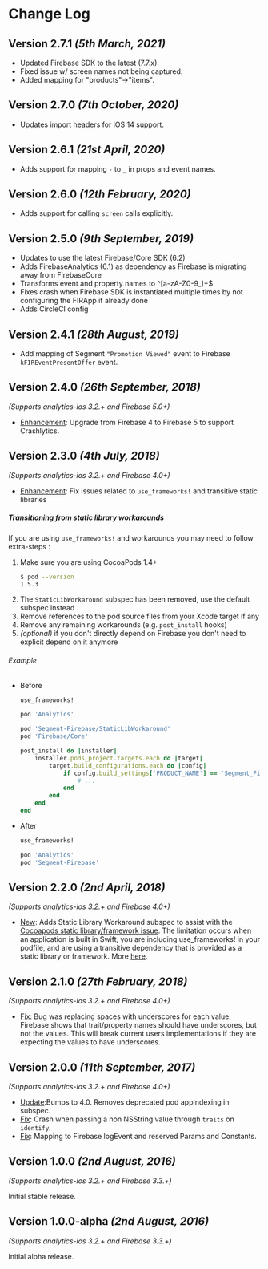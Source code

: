 Change Log
==========

Version 2.7.1 *(5th March, 2021)*
-------------------------------------------
* Updated Firebase SDK to the latest (7.7.x).
* Fixed issue w/ screen names not being captured.
* Added mapping for "products"->"items".

Version 2.7.0 *(7th October, 2020)*
-------------------------------------------
* Updates import headers for iOS 14 support.

Version 2.6.1 *(21st April, 2020)*
-------------------------------------------
* Adds support for  mapping `-`  to `_` in props and event names.  

Version 2.6.0 *(12th February, 2020)*
-------------------------------------------
* Adds support for calling `screen` calls explicitly.

Version 2.5.0 *(9th September, 2019)*
-------------------------------------------

* Updates to use the latest Firebase/Core SDK (6.2)
* Adds FirebaseAnalytics (6.1) as dependency as Firebase is migrating away from FirebaseCore
* Transforms event and property names to ^[a-zA-Z0-9_]+$
* Fixes crash when Firebase SDK is instantiated multiple times by not configuring the FIRApp if already done
* Adds CircleCI config

Version 2.4.1 *(28th August, 2019)*
-------------------------------------------

* Add mapping of Segment `"Promotion Viewed"` event to Firebase `kFIREventPresentOffer` event.

Version 2.4.0 *(26th September, 2018)*
-------------------------------------------
*(Supports analytics-ios 3.2.+ and Firebase 5.0+)*

* [Enhancement](https://github.com/segment-integrations/analytics-ios-integration-firebase/pull/31/files): Upgrade from Firebase 4 to Firebase 5 to support Crashlytics.


Version 2.3.0 *(4th July, 2018)*
-------------------------------------------
*(Supports analytics-ios 3.2.+ and Firebase 4.0+)*

* [Enhancement](https://github.com/segment-integrations/analytics-ios-integration-firebase/commit/6766b87834c5b81401d966a36792d6f9488fca61): Fix issues related to `use_frameworks!` and transitive static libraries

##### Transitioning from static library workarounds

If you are using `use_frameworks!` and workarounds you may need to follow extra-steps :
1. Make sure you are using CocoaPods 1.4+
   ```bash
   $ pod --version
   1.5.3
   ```
2. The `StaticLibWorkaround` subspec has been removed, use the default subspec instead
3. Remove references to the pod source files from your Xcode target if any
4. Remove any remaining workarounds (e.g. `post_install` hooks)
5. *(optional)*  if you don't directly depend on Firebase you don't need to explicit depend on it anymore

###### Example

- Before
    ```ruby
    use_frameworks!

    pod 'Analytics'

    pod 'Segment-Firebase/StaticLibWorkaround'
    pod 'Firebase/Core'

    post_install do |installer|
        installer.pods_project.targets.each do |target|
            target.build_configurations.each do |config|
                if config.build_settings['PRODUCT_NAME'] == 'Segment_Firebase'
                    # ...
                end
            end
        end
    end
    ```

- After
    ```ruby
    use_frameworks!

    pod 'Analytics'
    pod 'Segment-Firebase'
    ```


Version 2.2.0 *(2nd April, 2018)*
-------------------------------------------
*(Supports analytics-ios 3.2.+ and Firebase 4.0+)*

 * [New](https://github.com/segment-integrations/analytics-ios-integration-firebase/pull/23): Adds Static Library Workaround subspec to assist with the [Cocoapods static library/framework issue](https://github.com/CocoaPods/CocoaPods/issues/2926). The limitation occurs when an application is built in Swift, you are including use_frameworks! in your podfile, and are using a transitive dependency that is provided as a static library or framework. More [here](https://segment.com/docs/sources/mobile/ios/#target-has-transitive-dependencies-that-include-static-binaries).

Version 2.1.0 *(27th February, 2018)*
-------------------------------------------
*(Supports analytics-ios 3.2.+ and Firebase 4.0+)*

 * [Fix](https://github.com/segment-integrations/analytics-ios-integration-firebase/pull/19): Bug was replacing spaces with underscores for each value. Firebase shows that trait/property names should have underscores, but not the values. This will break current users implementations if they are expecting the values to have underscores.

Version 2.0.0 *(11th September, 2017)*
-------------------------------------------
*(Supports analytics-ios 3.2.+ and Firebase 4.0+)*

 * [Update](https://github.com/segment-integrations/analytics-ios-integration-firebase/pull/7/files):Bumps to 4.0. Removes deprecated pod appIndexing in subspec.
 * [Fix](https://github.com/segment-integrations/analytics-ios-integration-firebase/pull/9/files): Crash when passing a non NSString value through `traits` on `identify`.
 * [Fix](https://github.com/segment-integrations/analytics-ios-integration-firebase/pull/10/files): Mapping to Firebase logEvent and reserved Params and Constants.

Version 1.0.0 *(2nd August, 2016)*
-------------------------------------------
*(Supports analytics-ios 3.2.+ and Firebase 3.3.+)*

Initial stable release.

Version 1.0.0-alpha *(2nd August, 2016)*
-------------------------------------------
*(Supports analytics-ios 3.2.+ and Firebase 3.3.+)*

Initial alpha release.
